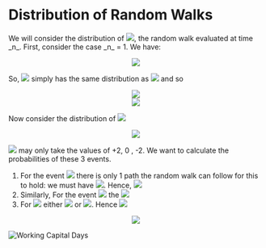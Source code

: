 <h1>Distribution of Random Walks</h1>
We will consider the distribution of <img src="https://render.githubusercontent.com/render/math?math=S_{n}">, the random walk evaluated at time _n_. First, consider the case _n_ = 1. We have:

<p align="center">
<img src="https://render.githubusercontent.com/render/math?math=S_{1} = X_{1}">
</p>

So, <img src="https://render.githubusercontent.com/render/math?math=S_{1}"> simply has the same distribution as <img src="https://render.githubusercontent.com/render/math?math=X_{1}"> and so

<p align="center">
<img src="https://render.githubusercontent.com/render/math?math=Prob \( S_{1} = 1 ) = Prob \( X_{1} = 1 ) = p"><br>
  <img src="https://render.githubusercontent.com/render/math?math=Prob \( S_{1} = -1 ) = Prob \( X_{1} = -1 ) = q = 1 - p"><br>
</p>

Now consider the distribution of <img src="https://render.githubusercontent.com/render/math?math=S_{2}">

<p align="center">
<img src="https://render.githubusercontent.com/render/math?math=S_{2} = X_{1} %2B X_{1}">
</p>

<img src="https://render.githubusercontent.com/render/math?math=S_{2}"> may only take the values of +2, 0 , -2. We want to calculate the probabilities of these 3 events.

<ol>
  <li>For the event <img src="https://render.githubusercontent.com/render/math?math=S_{2} = 2"> there is only 1 path the random walk can follow for this to hold: we must have <img src="https://render.githubusercontent.com/render/math?math=X_{1} = 1 and X_{2} = 1">. Hence, <img src="https://render.githubusercontent.com/render/math?math=Prob \( S_{2} =  1 ) = p_{2}"></li>
  <li>Similarly, For the event <img src="https://render.githubusercontent.com/render/math?math=S_{2} = 2"> the <img src="https://render.githubusercontent.com/render/math?math=Prob \( S_{2} = -2 ) = q^{2}"></li>
  <li>For <img src="https://render.githubusercontent.com/render/math?math=S_{2} = 0"> either <img src="https://render.githubusercontent.com/render/math?math=X_{1} = 1 and X_{2} = -1"> or <img src="https://render.githubusercontent.com/render/math?math=X_{1} = -1 and X_{2} = -1">. Hence <img src="https://render.githubusercontent.com/render/math?math=Prob \( S_{2} = 0 ) = pq %2B pq = 2pq"> </li>
</ol>




















<p align="center">
<img src="https://render.githubusercontent.com/render/math?math=">
</p>


<img src="../Images/S9_working_Capital_days.png" alt="Working Capital Days"/>
